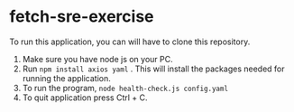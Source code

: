 # fetch-sre-exercise

To run this application, you can will have to clone this repository.

1. Make sure you have node js on your PC.
2. Run `npm install axios yaml` . This will install the packages needed for running the application.
3. To run the program, `node health-check.js config.yaml`
4. To quit application press Ctrl + C.
